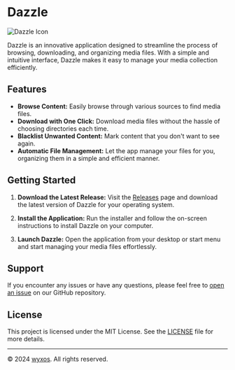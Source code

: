 # Dazzle

![Dazzle Icon](https://github.com/wyxos/dazzle-source/blob/45da62090c2dc3cb6ddcb682549d57f58e4fcf49/build/icon.ico)

Dazzle is an innovative application designed to streamline the process of browsing, downloading, and organizing media files. With a simple and intuitive interface, Dazzle makes it easy to manage your media collection efficiently.

## Features

- **Browse Content:** Easily browse through various sources to find media files.
- **Download with One Click:** Download media files without the hassle of choosing directories each time.
- **Blacklist Unwanted Content:** Mark content that you don't want to see again.
- **Automatic File Management:** Let the app manage your files for you, organizing them in a simple and efficient manner.

## Getting Started

1. **Download the Latest Release:**
   Visit the [Releases](https://github.com/wyxos/dazzle/releases) page and download the latest version of Dazzle for your operating system.

2. **Install the Application:**
   Run the installer and follow the on-screen instructions to install Dazzle on your computer.

3. **Launch Dazzle:**
   Open the application from your desktop or start menu and start managing your media files effortlessly.

## Support

If you encounter any issues or have any questions, please feel free to [open an issue](https://github.com/wyxos/dazzle/issues) on our GitHub repository.

## License

This project is licensed under the MIT License. See the [LICENSE](https://github.com/wyxos/dazzle/blob/main/LICENSE) file for more details.

---

© 2024 [wyxos](https://github.com/wyxos). All rights reserved.
